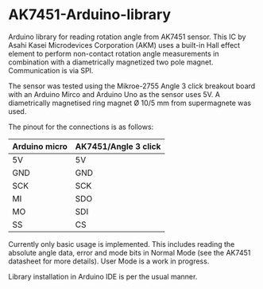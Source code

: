 # AK7451-Arduino-library
Arduino library for reading rotation angle from AK7451 sensor. This IC by Asahi Kasei Microdevices Corporation (AKM) uses a built-in Hall effect element to perform non-contact rotation angle measurements in combination with a diametrically magnetized two pole magnet.
Communication is via SPI.

The sensor was tested using the Mikroe-2755 Angle 3 click breakout board with an Arduino Mirco and Arduino Uno as the sensor uses 5V. A diametrically magnetised ring magnet Ø 10/5 mm from supermagnete was used.

The pinout for the connections is as follows: 

| Arduino micro            | AK7451/Angle 3 click |
| ------------------------ | -------------------- |
| 5V   | 5V  | 
| GND  | GND | 
| SCK  | SCK |
| MI   | SDO |
| MO   | SDI | 
| SS   | CS  |

Currently only basic usage is implemented. This includes reading the absolute angle data, error and mode bits in Normal Mode (see the AK7451 datasheet for more details). User Mode is a work in progress.

Library installation in Arduino IDE is per the usual manner.
